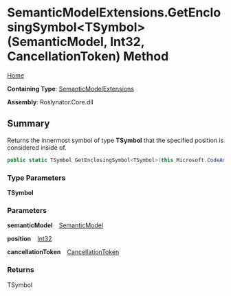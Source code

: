 # SemanticModelExtensions\.GetEnclosingSymbol\<TSymbol>\(SemanticModel, Int32, CancellationToken\) Method

[Home](../../../README.md)

**Containing Type**: [SemanticModelExtensions](../README.md)

**Assembly**: Roslynator\.Core\.dll

## Summary

Returns the innermost symbol of type **TSymbol** that the specified position is considered inside of\.

```csharp
public static TSymbol GetEnclosingSymbol<TSymbol>(this Microsoft.CodeAnalysis.SemanticModel semanticModel, int position, System.Threading.CancellationToken cancellationToken = default) where TSymbol : Microsoft.CodeAnalysis.ISymbol
```

### Type Parameters

**TSymbol**

### Parameters

**semanticModel** &ensp; [SemanticModel](https://docs.microsoft.com/en-us/dotnet/api/microsoft.codeanalysis.semanticmodel)

**position** &ensp; [Int32](https://docs.microsoft.com/en-us/dotnet/api/system.int32)

**cancellationToken** &ensp; [CancellationToken](https://docs.microsoft.com/en-us/dotnet/api/system.threading.cancellationtoken)

### Returns

TSymbol


